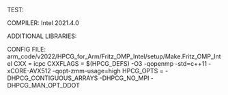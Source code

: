 TEST: 

COMPILER: Intel 2021.4.0

ADDITIONAL LIBRARIES: 		

CONFIG FILE: arm_code/v2022/HPCG_for_Arm/Fritz_OMP_Intel/setup/Make.Fritz_OMP_Intel
CXX          = icpc
CXXFLAGS     = $(HPCG_DEFS) -O3 -qopenmp -std=c++11 -xCORE-AVX512 -qopt-zmm-usage=high
HPCG_OPTS     = -DHPCG_CONTIGUOUS_ARRAYS -DHPCG_NO_MPI -DHPCG_MAN_OPT_DDOT
